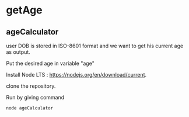 # getAge
## ageCalculator

user DOB is stored in  ISO-8601 <YYYY-MM-DD> format and we want to get his current age as output.

Put the desired age in variable "age"

Install Node LTS : https://nodejs.org/en/download/current.

clone the repository.

Run by giving command
``` 
node ageCalculator
```
